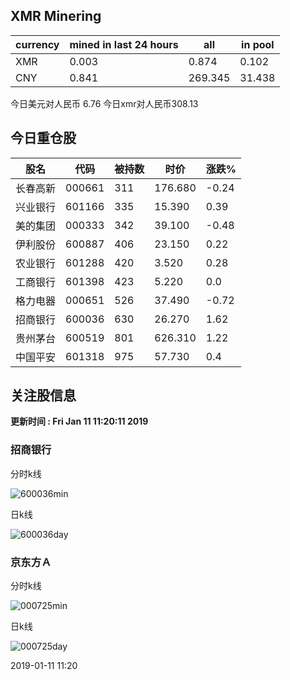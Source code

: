 ## XMR Minering

|currency|mined in last 24 hours|all|in pool|
|---|---|---|---|
|XMR|0.003|0.874|0.102|
|CNY|0.841|269.345|31.438|

今日美元对人民币 6.76	今日xmr对人民币308.13


## 今日重仓股 

|股名|代码|被持数|时价|涨跌%|
|---|---|---|---|---|
|长春高新|000661|311|176.680|-0.24|
|兴业银行|601166|335|15.390|0.39|
|美的集团|000333|342|39.100|-0.48|
|伊利股份|600887|406|23.150|0.22|
|农业银行|601288|420|3.520|0.28|
|工商银行|601398|423|5.220|0.0|
|格力电器|000651|526|37.490|-0.72|
|招商银行|600036|630|26.270|1.62|
|贵州茅台|600519|801|626.310|1.22|
|中国平安|601318|975|57.730|0.4|

## 关注股信息
**更新时间 : Fri Jan 11 11:20:11 2019**
### 招商银行 
分时k线

![600036min](http://image.sinajs.cn/newchart/min/n/sh600036.gif)

日k线

![600036day](http://image.sinajs.cn/newchart/daily/n/sh600036.gif)

### 京东方Ａ 
分时k线

![000725min](http://image.sinajs.cn/newchart/min/n/sz000725.gif)

日k线

![000725day](http://image.sinajs.cn/newchart/daily/n/sz000725.gif)

2019-01-11 11:20